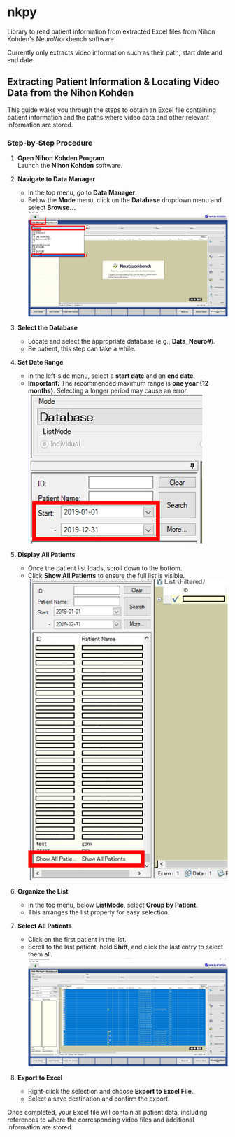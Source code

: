# nkpy

Library to read patient information from extracted Excel files from Nihon Kohden's NeuroWorkbench software.

Currently only extracts video information such as their path, start date and end date.

## Extracting Patient Information & Locating Video Data from the Nihon Kohden

This guide walks you through the steps to obtain an Excel file containing patient information and the paths where video data and other relevant information are stored.  

### Step-by-Step Procedure  

1. **Open Nihon Kohden Program**  
   Launch the **Nihon Kohden** software.  

2. **Navigate to Data Manager**  
   - In the top menu, go to **Data Manager**.  
   - Below the **Mode** menu, click on the **Database** dropdown menu and select **Browse...** 
   ![Alt text](inst_img/1_browse.png)

3. **Select the Database**  
   - Locate and select the appropriate database (e.g., **Data_Neuro#**).  
   - Be patient, this step can take a while.  

4. **Set Date Range**  
   - In the left-side menu, select a **start date** and an **end date**.  
   - **Important:** The recommended maximum range is **one year (12 months)**. Selecting a longer period may cause an error.  
   ![Alt text](inst_img/2_search.png)

5. **Display All Patients**  
   - Once the patient list loads, scroll down to the bottom.  
   - Click **Show All Patients** to ensure the full list is visible.  
   ![Alt text](inst_img/3_show.png)

6. **Organize the List**  
   - In the top menu, below **ListMode**, select **Group by Patient**.  
   - This arranges the list properly for easy selection.  

7. **Select All Patients**  
   - Click on the first patient in the list.  
   - Scroll to the last patient, hold **Shift**, and click the last entry to select them all.  
   ![Alt text](inst_img/4_select.png)
8. **Export to Excel**  
   - Right-click the selection and choose **Export to Excel File**.  
   - Select a save destination and confirm the export.  

Once completed, your Excel file will contain all patient data, including references to where the corresponding video files and additional information are stored.  

